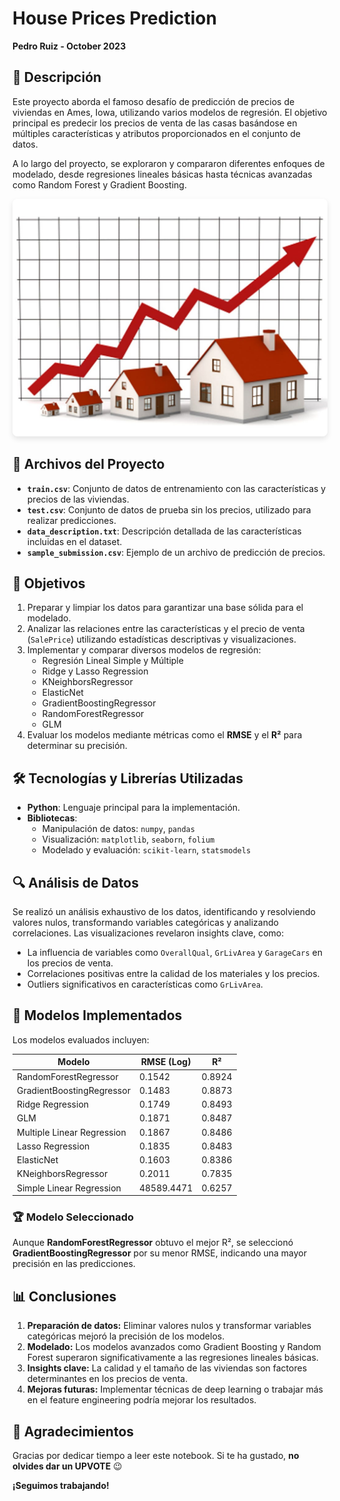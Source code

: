 # House Prices Prediction  

**Pedro Ruiz - October 2023**  

## 📖 Descripción  

Este proyecto aborda el famoso desafío de predicción de precios de viviendas en Ames, Iowa, utilizando varios modelos de regresión. El objetivo principal es predecir los precios de venta de las casas basándose en múltiples características y atributos proporcionados en el conjunto de datos.  

A lo largo del proyecto, se exploraron y compararon diferentes enfoques de modelado, desde regresiones lineales básicas hasta técnicas avanzadas como Random Forest y Gradient Boosting.  

<div align="center">
    <img src="./house price prediction.jpg" alt="HousePrice" style="border-radius: 8px; box-shadow: 0 4px 8px rgba(0, 0, 0, 0.1);">
</div>

## 📂 Archivos del Proyecto  

- **`train.csv`**: Conjunto de datos de entrenamiento con las características y precios de las viviendas.  
- **`test.csv`**: Conjunto de datos de prueba sin los precios, utilizado para realizar predicciones.  
- **`data_description.txt`**: Descripción detallada de las características incluidas en el dataset.  
- **`sample_submission.csv`**: Ejemplo de un archivo de predicción de precios.  

## 🎯 Objetivos  

1. Preparar y limpiar los datos para garantizar una base sólida para el modelado.  
2. Analizar las relaciones entre las características y el precio de venta (`SalePrice`) utilizando estadísticas descriptivas y visualizaciones.  
3. Implementar y comparar diversos modelos de regresión:  
   - Regresión Lineal Simple y Múltiple  
   - Ridge y Lasso Regression  
   - KNeighborsRegressor  
   - ElasticNet  
   - GradientBoostingRegressor  
   - RandomForestRegressor  
   - GLM  
4. Evaluar los modelos mediante métricas como el **RMSE** y el **R²** para determinar su precisión.  

## 🛠 Tecnologías y Librerías Utilizadas  

- **Python**: Lenguaje principal para la implementación.  
- **Bibliotecas**:  
  - Manipulación de datos: `numpy`, `pandas`  
  - Visualización: `matplotlib`, `seaborn`, `folium`  
  - Modelado y evaluación: `scikit-learn`, `statsmodels`  

## 🔍 Análisis de Datos  

Se realizó un análisis exhaustivo de los datos, identificando y resolviendo valores nulos, transformando variables categóricas y analizando correlaciones. Las visualizaciones revelaron insights clave, como:  
- La influencia de variables como `OverallQual`, `GrLivArea` y `GarageCars` en los precios de venta.  
- Correlaciones positivas entre la calidad de los materiales y los precios.  
- Outliers significativos en características como `GrLivArea`.  

## 🧠 Modelos Implementados  

Los modelos evaluados incluyen:  

| Modelo                     | RMSE (Log)   | R²       |  
|----------------------------|--------------|----------|  
| RandomForestRegressor      | 0.1542       | 0.8924   |  
| GradientBoostingRegressor  | 0.1483       | 0.8873   |  
| Ridge Regression           | 0.1749       | 0.8493   |  
| GLM                        | 0.1871       | 0.8487   |  
| Multiple Linear Regression | 0.1867       | 0.8486   |  
| Lasso Regression           | 0.1835       | 0.8483   |  
| ElasticNet                 | 0.1603       | 0.8386   |  
| KNeighborsRegressor        | 0.2011       | 0.7835   |  
| Simple Linear Regression   | 48589.4471   | 0.6257   |  

### 🏆 Modelo Seleccionado  

Aunque **RandomForestRegressor** obtuvo el mejor R², se seleccionó **GradientBoostingRegressor** por su menor RMSE, indicando una mayor precisión en las predicciones.  

## 📊 Conclusiones  

1. **Preparación de datos:** Eliminar valores nulos y transformar variables categóricas mejoró la precisión de los modelos.  
2. **Modelado:** Los modelos avanzados como Gradient Boosting y Random Forest superaron significativamente a las regresiones lineales básicas.  
3. **Insights clave:** La calidad y el tamaño de las viviendas son factores determinantes en los precios de venta.  
4. **Mejoras futuras:** Implementar técnicas de deep learning o trabajar más en el feature engineering podría mejorar los resultados.  

## 🙏 Agradecimientos  

Gracias por dedicar tiempo a leer este notebook. Si te ha gustado, **no olvides dar un UPVOTE** 😉  

**¡Seguimos trabajando!**
